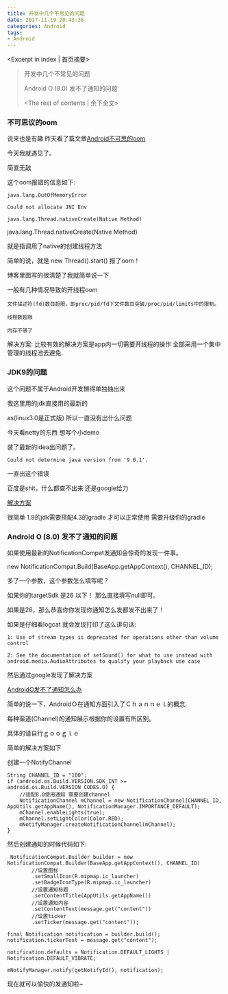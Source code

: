 ```yaml
---
title: 开发中几个不常见的问题
date: 2017-11-19 20:43:36
categories: Android
tags: 
- Android
---
```

<Excerpt in index | 首页摘要> 
>  开发中几个不常见的问题
> 
> Android O (8.0) 发不了通知的问题
> <!-- more -->
> <The rest of contents | 余下全文> 

###  不可思议的oom  ###
说来也是有趣 昨天看了篇文章[Android不可思的oom](http://www.jianshu.com/p/e574f0ffdb42)

今天我就遇见了。

简直无敌

这个oom报错的信息如下:
```
java.lang.OutOfMemoryError

Could not allocate JNI Env

java.lang.Thread.nativeCreate(Native Method)
```
java.lang.Thread.nativeCreate(Native Method)

就是指调用了native的创建线程方法

简单的说，就是 new Thread().start() 报了oom！

博客里面写的很清楚了我就简单说一下

一般有几种情况导致的开线程oom

```
文件描述符(fd)数目超限，即proc/pid/fd下文件数目突破/proc/pid/limits中的限制。

线程数超限

内存不够了
```

解决方案:
比较有效的解决方案是app内一切需要开线程的操作 全部采用一个集中管理的线程池去避免.

###  JDK9的问题  ###
这个问题不属于Android开发懒得单独抽出来

我这里用的jdk直接用的最新的

as(linux3.0是正式版) 所以一直没有出什么问题

今天看netty的东西 想写个小demo

装了最新的idea出问题了。
```
Could not determine java version from '9.0.1'.
```
一直出这个错误

百度是shit，什么都查不出来 还是google给力

[解决方案](https://stackoverflow.com/questions/46867399/react-native-error-could-not-determine-java-version-from-9-0-1)

很简单 1.9的jdk需要搭配4.3的gradle 才可以正常使用 需要升级你的gradle

###   Android O (8.0) 发不了通知的问题  ###
如果使用最新的NotificationCompat发通知会惊奇的发现一件事。

new NotificationCompat.Build(BaseApp.getAppContext(), CHANNEL_ID);

多了一个参数，这个参数怎么填写呢？

如果你的targetSdk 是26 以下！ 那么直接填写null即可。

如果是26，那么恭喜你你发现你通知怎么发都发不出来了！

如果是仔细看logcat 就会发现打印了这么讲句话:
```
1: Use of stream types is deprecated for operations other than volume control

2: See the documentation of setSound() for what to use instead with android.media.AudioAttributes to qualify your playback use case
```

然后通过google发现了解决方案

[AndroidO发不了通知怎么办](https://stackoverflow.com/questions/45711925/failed-to-post-notification-on-channel-null-target-api-is-26)

简单的说一下，AndroidＯ在通知方面引入了Ｃｈａｎｎｅｌ的概念.

每种渠道(Channel)的通知展示根据你的设置有所区别。

具体的请自行ｇｏｏｇｌｅ

简单的解决方案如下

创建一个NotifyChannel
```
String CHANNEL_ID = "100";
if (android.os.Build.VERSION.SDK_INT >= android.os.Build.VERSION_CODES.O) {
    //适配8.0使用通知 需要创建channel
    NotificationChannel mChannel = new NotificationChannel(CHANNEL_ID, AppUtils.getAppName(), NotificationManager.IMPORTANCE_DEFAULT);
    mChannel.enableLights(true);
    mChannel.setLightColor(Color.RED);
    mNotifyManager.createNotificationChannel(mChannel);
}
```

然后创建通知的时候代码如下:
```
 NotificationCompat.Builder builder = new NotificationCompat.Builder(BaseApp.getAppContext(), CHANNEL_ID)
        //设置图标
        .setSmallIcon(R.mipmap.ic_launcher)
        .setBadgeIconType(R.mipmap.ic_launcher)
        //设置通知标题
        .setContentTitle(AppUtils.getAppName())
        //设置通知内容
        .setContentText(message.get("content"))
        //设置ticker
        .setTicker(message.get("content"));

final Notification notification = builder.build();
notification.tickerText = message.get("content");

notification.defaults = Notification.DEFAULT_LIGHTS | Notification.DEFAULT_VIBRATE;

mNotifyManager.notify(getNotifyId(), notification);
```

现在就可以愉快的发通知啦~